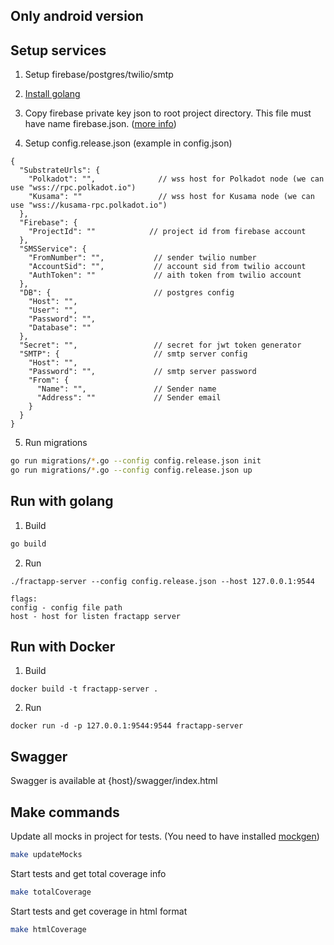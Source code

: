 ## Only android version

## Setup services

1. Setup firebase/postgres/twilio/smtp

2. [Install golang](https://golang.org/doc/install)

3. Copy firebase private key json to root project directory. This file must have name firebase.json. ([more info](https://firebase.google.com/docs/admin/setup))

4. Setup config.release.json (example in config.json)
```
{
  "SubstrateUrls": {
    "Polkadot": "",              // wss host for Polkadot node (we can use "wss://rpc.polkadot.io")
    "Kusama": ""                 // wss host for Kusama node (we can use "wss://kusama-rpc.polkadot.io")
  },
  "Firebase": {
    "ProjectId": ""            // project id from firebase account
  },
  "SMSService": {
    "FromNumber": "",           // sender twilio number 
    "AccountSid": "",           // account sid from twilio account
    "AuthToken": ""             // aith token from twilio account
  },
  "DB": {                       // postgres config
    "Host": "",
    "User": "",
    "Password": "",
    "Database": ""
  },
  "Secret": "",                 // secret for jwt token generator
  "SMTP": {                     // smtp server config 
    "Host": "",      
    "Password": "",             // smtp server password
    "From": { 
      "Name": "",               // Sender name 
      "Address": ""             // Sender email 
    }
  }
}
```

5. Run migrations
```sh
go run migrations/*.go --config config.release.json init
go run migrations/*.go --config config.release.json up
```

## Run with golang

1. Build
```sh
go build 
```

2. Run
```
./fractapp-server --config config.release.json --host 127.0.0.1:9544

flags:
config - config file path
host - host for listen fractapp server
```

## Run with Docker

1. Build
```
docker build -t fractapp-server .
```

2. Run
```
docker run -d -p 127.0.0.1:9544:9544 fractapp-server
```

## Swagger

Swagger is available at {host}/swagger/index.html

## Make commands

Update all mocks in project for tests. (You need to have installed [mockgen](https://github.com/golang/mock))
```sh
make updateMocks
```

Start tests and get total coverage info
```sh
make totalCoverage
```

Start tests and get coverage in html format
```sh
make htmlCoverage
```
